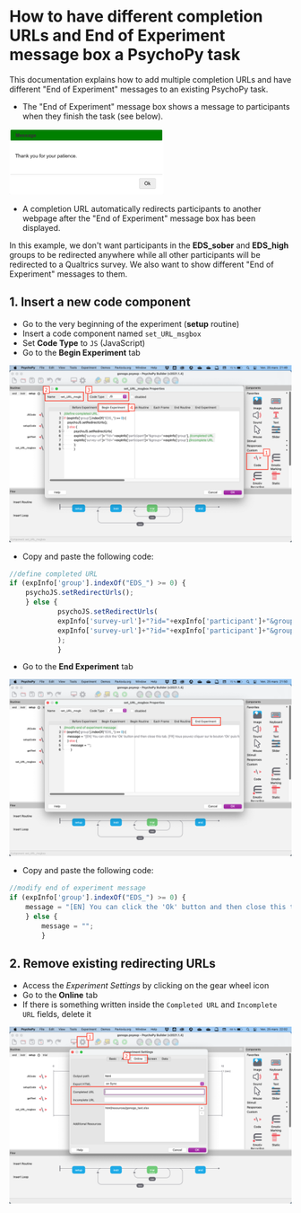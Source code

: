 # How to have different completion URLs and End of Experiment message box a PsychoPy task

This documentation explains how to add multiple completion URLs and have different "End of Experiment" messages to an existing PsychoPy task.

- The "End of Experiment" message box shows a message to participants when they finish the task (see below).

<img src="./img/example_msgbox.png" width="275">

- A completion URL automatically redirects participants to another webpage after the "End of Experiment" message box has been displayed.

In this example, we don't want participants in the **EDS_sober** and **EDS_high** groups to be redirected anywhere while all other participants will be redirected to a Qualtrics survey. We also want to show different "End of Experiment" messages to them.

## 1. Insert a new code component

- Go to the very beginning of the experiment (**setup** routine)
- Insert a code component named `set_URL_msgbox`
- Set **Code Type** to `JS` (JavaScript)
- Go to the **Begin Experiment** tab

<img src="./img/set_URL.png" width="750">

- Copy and paste the following code:

```js
//define completed URL
if (expInfo['group'].indexOf("EDS_") >= 0) {
    psychoJS.setRedirectUrls();
    } else {
            psychoJS.setRedirectUrls(
            expInfo['survey-url']+"?id="+expInfo['participant']+"&group="+expInfo['group'], //completed URL
            expInfo['survey-url']+"?id="+expInfo['participant']+"&group="+expInfo['group'] //incomplete URL
            );
            }
```

- Go to the **End Experiment** tab

<img src="./img/set_endmsg.png" width="750">

- Copy and paste the following code:

```js
//modify end of experiment message
if (expInfo['group'].indexOf("EDS_") >= 0) {
    message = "[EN] You can click the 'Ok' button and then close this tab. [FR] Vous pouvez cliquer sur le bouton 'Ok' puis fermer cet onglet.";
    } else {
        message = "";
        }
```

## 2. Remove existing redirecting URLs

- Access the *Experiment Settings* by clicking on the gear wheel icon
- Go to the **Online** tab
- If there is something written inside the `Completed URL` and `Incomplete URL` fields, delete it

<img src="./img/remove_URLs.png" width="750">
